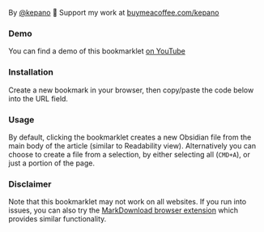 By [@kepano](https://www.twitter.com/kepano)
🎉 Support my work at [buymeacoffee.com/kepano](https://www.buymeacoffee.com/kepano)

### Demo
You can find a demo of this bookmarklet [on YouTube](https://www.youtube.com/watch?v=Vy1MdjickAI)

### Installation
Create a new bookmark in your browser, then copy/paste the code below into the URL field.

### Usage
By default, clicking the bookmarklet creates a new Obsidian file from the main body of the article (similar to Readability view). Alternatively you can choose to create a file from a selection, by either selecting all (`CMD+A`), or just a portion of the page.

### Disclaimer

Note that this bookmarklet may not work on all websites. If you run into issues, you can also try the [MarkDownload browser extension](https://forum.obsidian.md/t/markdownload-markdown-web-clipper/173) which provides similar functionality.